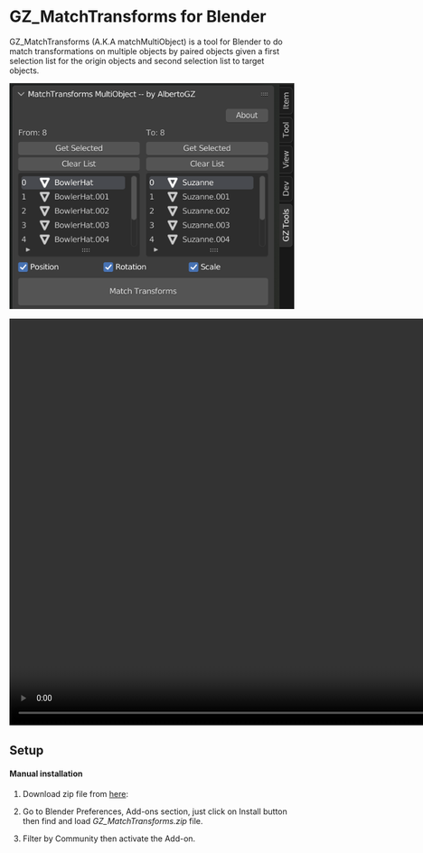 # GZ_MatchTransforms for Blender
GZ_MatchTransforms (A.K.A matchMultiObject) is a tool for Blender to do match transformations on multiple objects by paired objects given a first selection list for the origin objects and second selection list to target objects. 

<img src="https://github.com/AlbertoGZ-dev/GZ_MatchTransforms/blob/master/rsrc/GZ_MatchTransforms.png"></img>

<video width="1280" height="720" controls>
  <source src="movie.mp4" type="video/mp4">
 </video>

## Setup

#### Manual installation

1. Download zip file from <a href="https://github.com/AlbertoGZ-dev/GZ_MatchTransforms/archive/refs/heads/master.zip">here</a>:

2. Go to Blender Preferences, Add-ons section, just click on Install button then find and load *GZ_MatchTransforms.zip* file.

3. Filter by Community then activate the Add-on.
